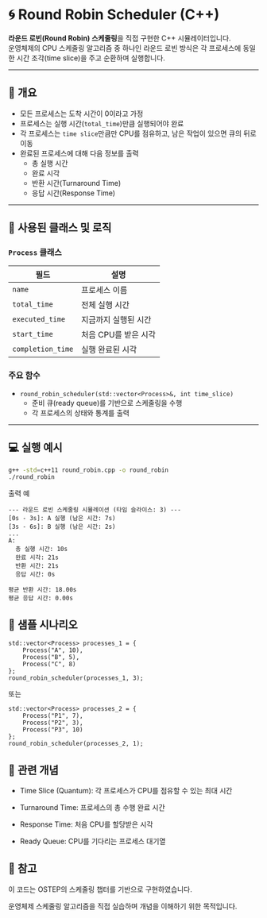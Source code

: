 # 🌀 Round Robin Scheduler (C++)

**라운드 로빈(Round Robin) 스케줄링**을 직접 구현한 C++ 시뮬레이터입니다.  
운영체제의 CPU 스케줄링 알고리즘 중 하나인 라운드 로빈 방식은 각 프로세스에 동일한 시간 조각(time slice)을 주고 순환하며 실행합니다.

---

## 📌 개요

- 모든 프로세스는 도착 시간이 0이라고 가정
- 프로세스는 실행 시간(`total_time`)만큼 실행되어야 완료
- 각 프로세스는 `time slice`만큼만 CPU를 점유하고, 남은 작업이 있으면 큐의 뒤로 이동
- 완료된 프로세스에 대해 다음 정보를 출력
  - 총 실행 시간
  - 완료 시각
  - 반환 시간(Turnaround Time)
  - 응답 시간(Response Time)

---

## 🧱 사용된 클래스 및 로직

### `Process` 클래스

| 필드 | 설명 |
|------|------|
| `name` | 프로세스 이름 |
| `total_time` | 전체 실행 시간 |
| `executed_time` | 지금까지 실행된 시간 |
| `start_time` | 처음 CPU를 받은 시각 |
| `completion_time` | 실행 완료된 시각 |

### 주요 함수

- `round_robin_scheduler(std::vector<Process>&, int time_slice)`
  - 준비 큐(ready queue)를 기반으로 스케줄링을 수행
  - 각 프로세스의 상태와 통계를 출력

---

## 💻 실행 예시

```bash
g++ -std=c++11 round_robin.cpp -o round_robin
./round_robin
```

출력 예

```
--- 라운드 로빈 스케줄링 시뮬레이션 (타임 슬라이스: 3) ---
[0s - 3s]: A 실행 (남은 시간: 7s)
[3s - 6s]: B 실행 (남은 시간: 2s)
...
A:
  총 실행 시간: 10s
  완료 시각: 21s
  반환 시간: 21s
  응답 시간: 0s

평균 반환 시간: 18.00s
평균 응답 시간: 0.00s
```

## 🧪 샘플 시나리오
```
std::vector<Process> processes_1 = {
    Process("A", 10),
    Process("B", 5),
    Process("C", 8)
};
round_robin_scheduler(processes_1, 3);
```
또는
```
std::vector<Process> processes_2 = {
    Process("P1", 7),
    Process("P2", 3),
    Process("P3", 10)
};
round_robin_scheduler(processes_2, 1);
```
## 📖 관련 개념
- Time Slice (Quantum): 각 프로세스가 CPU를 점유할 수 있는 최대 시간

- Turnaround Time: 프로세스의 총 수행 완료 시간

- Response Time: 처음 CPU를 할당받은 시각

- Ready Queue: CPU를 기다리는 프로세스 대기열

## 🧠 참고
이 코드는 OSTEP의 스케줄링 챕터를 기반으로 구현하였습니다.

운영체제 스케줄링 알고리즘을 직접 실습하며 개념을 이해하기 위한 목적입니다.

